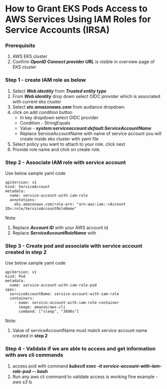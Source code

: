 # How to Grant EKS Pods Access to AWS Services Using IAM Roles for Service Accounts (IRSA)

### Prerequisits

1. AWS EKS cluster
2. Confirm _**OpenID Connect provider URL**_ is visible in overview page of EKS cluster

### Step 1 - create IAM role as below

1. Select _**Web identity**_ from _**Trusted entity type**_
2. From _**Web identity**_ drop down select OIDC provider which is associated with current eks cluster
3. Select _**sts.amazonaws.com**_ from audiance dropdown
4. click on add condition button
   - In key dropdown select OIDC provider
   - Condition - StringEquals
   - Value - _**system:serviceaccount:default:ServiceAccountName**_
   - Replace ServiceAccountName with name of service account you will create inside eks cluster with yaml file
5. Select policy you want to attach to your role. click next
6. Provide role name and click on create role.

### Step 2 - Associate IAM role with service account

Use below sample yaml code

```
apiVersion: v1
kind: ServiceAccount
metadata:
  name: service-account-with-iam-role
  annotations:
    eks.amazonaws.com/role-arn: "arn:aws:iam::<Account ID>:role/ServiceAccountRoleName"
```

Note:

1. Replace **_Account ID_** with your AWS account id
2. Replace **_ServiceAccountRoleName_** with

### Step 3 - Create pod and associate with service account created in **step 2**

Use below sample yaml code

```
apiVersion: v1
kind: Pod
metadata:
  name: service-account-with-iam-role-pod
spec:
  serviceAccountName: service-account-with-iam-role
  containers:
    - name: service-account-with-iam-role-container
      image: amazon/aws-cli
      command: ["sleep", "3600s"]
```

Note:

1. Value of serviceAccountName must match service account name created in **step 2**

### Step 4 - Validate if we are able to access and get information with aws cli commands

1. access pod with command _**kubectl exec -it service-account-with-iam-role-pod -- bash**_
2. Run any aws cli command to validate access is working fine example - _*aws s3 ls*_
